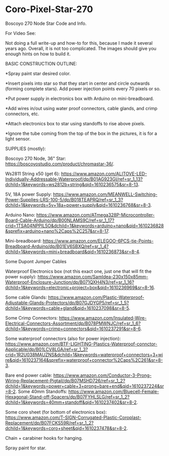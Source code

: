 # Coro-Pixel-Star-270
 Boscoyo 270 Node Star Code and Info.
 
 For Video See:
 
 Not doing a full write-up and how-to for this, because I made it several years ago. 
 Overall, it is not too complicated. The images should give you enough hints on how to build it.
 
 BASIC CONSTRUCTION OUTLINE:
 
 *Spray paint star desired color.
 
 *Insert pixels into star so that they start in center and circle outwards (forming complete stars). Add power injection points every 70 pixels or so.
 
 *Put power supply in electronics box with Arduino on mini-breadboard. 
 
 *Add wires in/out using water proof connectors, cable glands, and crimp connectors, etc.
 
 *Attach electronics box to star using standoffs to rise above pixels. 
 
 *Ignore the tube coming from the top of the box in the pictures, it is for a light sensor.
 
 
 SUPPLIES (mostly):
 
 Boscoyo 270 Node, 36" Star: https://boscoyostudio.com/product/chromastar-36/.
 
 Ws2811 String x50 (get 6): https://www.amazon.com/ALITOVE-LED-Individually-Addressable-Waterproof/dp/B01AG923GI/ref=sr_1_13?dchild=1&keywords=ws2812b+string&qid=1610236575&sr=8-13.
 
 5V, 18A power Supply: https://www.amazon.com/MEANWELL-Switching-Power-Supplies-LRS-100-5/dp/B018TEAPRQ/ref=sr_1_3?dchild=1&keywords=5v+18a+power+supply&qid=1610236768&sr=8-3.
 
 Arduino Nano: https://www.amazon.com/ATmega328P-Microcontroller-Board-Cable-Arduino/dp/B00NLAMS9C/ref=sr_1_17?crid=1TSA04NPPIL5O&dchild=1&keywords=arduino+nano&qid=1610236828&sprefix=arduino+nano%2Caps%2C257&sr=8-17.
 
 Mini-breadboard: https://www.amazon.com/ELEGOO-6PCS-tie-Points-Breadboard-Arduino/dp/B01EV6SBXQ/ref=sr_1_4?dchild=1&keywords=mini+breadboard&qid=1610236873&sr=8-4.
 
 Some Dupont Jumper Cables
 
 Waterproof Electronics box (not this exact one, just one that will fit the power supply): https://www.amazon.com/SamIdea-230x150x85mm-Waterproof-Enclosure-Junction/dp/B071QXH4N3/ref=sr_1_16?dchild=1&keywords=electronic+project+box&qid=1610236969&sr=8-16.
 
 Some cable Glands: https://www.amazon.com/Plastic-Waterproof-Adjustable-Glands-Protectors/dp/B07GJDYGP5/ref=sr_1_5?dchild=1&keywords=cable+gland&qid=1610237098&sr=8-5.
 
 Some Crimp Connectors: https://www.amazon.com/Insulated-Wire-Electrical-Connectors-Assortment/dp/B078PMWNJC/ref=sr_1_6?dchild=1&keywords=crimp+connectors&qid=1610237291&sr=8-6.
 
 Some waterproof connectors (also for power injection): https://www.amazon.com/BTF-LIGHTING-Plastics-Waterproof-connctor-Applicable/dp/B01LCV8LGA/ref=sr_1_3?crid=1R2U038MAUZNS&dchild=1&keywords=waterproof+connectors+3+wire&qid=1610237164&sprefix=waterproof+connector%2Caps%2C261&sr=8-3.
 
 Bare end power cable: https://www.amazon.com/Conductor-3-Prong-Wiring-Replacement-Pigtail/dp/B07MSHD726/ref=sr_1_2?dchild=1&keywords=power+cable+3+prong+bare+end&qid=1610237224&sr=8-2.
 Some 40mm Standoffs: https://www.amazon.com/Bluecell-Female-Hexagonal-Stand-off-Spacers/dp/B07FYHLSLG/ref=sr_1_2?dchild=1&keywords=40mm+standoff&qid=1610237402&sr=8-2.
 
 Some coro sheet (for bottom of electronics box): https://www.amazon.com/T-SIGN-Corrugated-Plastic-Coroplast-Replacement/dp/B07FCKS59R/ref=sr_1_2?dchild=1&keywords=coro+sheet&qid=1610237478&sr=8-2.
 
 Chain +  carabiner hooks for hanging.
 
 Spray paint for star.


